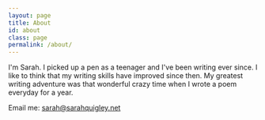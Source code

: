 ```yaml
---
layout: page
title: About
id: about
class: page
permalink: /about/
---
```


I'm Sarah. I picked up a pen as a teenager and I've been writing ever since. I like to think that my writing skills have improved since then. My greatest writing adventure was that wonderful crazy time when I wrote a poem everyday for a year.

Email me: <sarah@sarahquigley.net>


